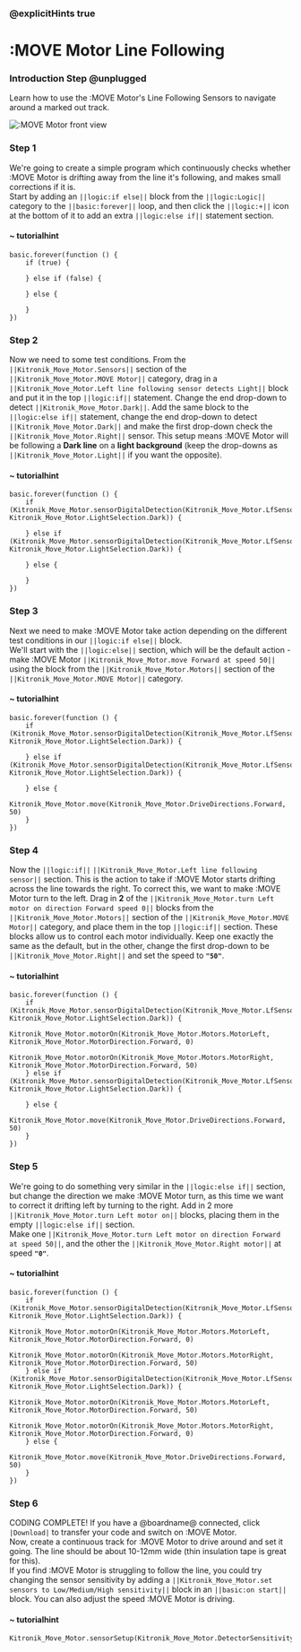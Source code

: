 ### @explicitHints true

# :MOVE Motor Line Following

### Introduction Step @unplugged
Learn how to use the :MOVE Motor's Line Following Sensors to navigate around a marked out track.

![:MOVE Motor front view](https://KitronikLtd.github.io/pxt-kitronik-move-motor/assets/move-motor-front.jpg)

### Step 1
We're going to create a simple program which continuously checks whether :MOVE Motor is drifting away from the line it's following, and makes small corrections if it is.  
Start by adding an ``||logic:if else||`` block from the ``||logic:Logic||`` category to the ``||basic:forever||`` loop, and then click the ``||logic:+||`` icon at the bottom of it to add an extra ``||logic:else if||`` statement section. 

#### ~ tutorialhint
```blocks
basic.forever(function () {
    if (true) {
        
    } else if (false) {
        
    } else {
        
    }
})
```

### Step 2
Now we need to some test conditions. From the ``||Kitronik_Move_Motor.Sensors||`` section of the ``||Kitronik_Move_Motor.MOVE Motor||`` category, drag in a ``||Kitronik_Move_Motor.Left line following sensor detects Light||`` block and put it in the top ``||logic:if||`` statement. Change the end drop-down to detect ``||Kitronik_Move_Motor.Dark||``. Add the same block to the ``||logic:else if||`` statement, change the end drop-down to detect ``||Kitronik_Move_Motor.Dark||`` and make the first drop-down check the ``||Kitronik_Move_Motor.Right||`` sensor. This setup means :MOVE Motor will be following a **Dark line** on a **light background** (keep the drop-downs as ``||Kitronik_Move_Motor.Light||`` if you want the opposite).

#### ~ tutorialhint
```blocks
basic.forever(function () {
    if (Kitronik_Move_Motor.sensorDigitalDetection(Kitronik_Move_Motor.LfSensor.Left, Kitronik_Move_Motor.LightSelection.Dark)) {
        
    } else if (Kitronik_Move_Motor.sensorDigitalDetection(Kitronik_Move_Motor.LfSensor.Right, Kitronik_Move_Motor.LightSelection.Dark)) {
        
    } else {
        
    }
})
```

### Step 3
Next we need to make :MOVE Motor take action depending on the different test conditions in our ``||logic:if else||`` block.  
We'll start with the ``||logic:else||`` section, which will be the default action - make :MOVE Motor ``||Kitronik_Move_Motor.move Forward at speed 50||`` using the block from the ``||Kitronik_Move_Motor.Motors||`` section of the ``||Kitronik_Move_Motor.MOVE Motor||`` category. 

#### ~ tutorialhint
```blocks
basic.forever(function () {
    if (Kitronik_Move_Motor.sensorDigitalDetection(Kitronik_Move_Motor.LfSensor.Left, Kitronik_Move_Motor.LightSelection.Dark)) {
        
    } else if (Kitronik_Move_Motor.sensorDigitalDetection(Kitronik_Move_Motor.LfSensor.Right, Kitronik_Move_Motor.LightSelection.Dark)) {
        
    } else {
        Kitronik_Move_Motor.move(Kitronik_Move_Motor.DriveDirections.Forward, 50)
    }
})
```

### Step 4
Now the ``||logic:if||`` ``||Kitronik_Move_Motor.Left line following sensor||`` section. This is the action to take if :MOVE Motor starts drifting across the line towards the right. To correct this, we want to make :MOVE Motor turn to the left. Drag in **2** of the ``||Kitronik_Move_Motor.turn Left motor on direction Forward speed 0||`` blocks from the ``||Kitronik_Move_Motor.Motors||`` section of the ``||Kitronik_Move_Motor.MOVE Motor||`` category, and place them in the top ``||logic:if||`` section. These blocks allow us to control each motor individually. Keep one exactly the same as the default, but in the other, change the first drop-down to be ``||Kitronik_Move_Motor.Right||`` and set the speed to **``"50"``**.

#### ~ tutorialhint
```blocks
basic.forever(function () {
    if (Kitronik_Move_Motor.sensorDigitalDetection(Kitronik_Move_Motor.LfSensor.Left, Kitronik_Move_Motor.LightSelection.Dark)) {
        Kitronik_Move_Motor.motorOn(Kitronik_Move_Motor.Motors.MotorLeft, Kitronik_Move_Motor.MotorDirection.Forward, 0)
        Kitronik_Move_Motor.motorOn(Kitronik_Move_Motor.Motors.MotorRight, Kitronik_Move_Motor.MotorDirection.Forward, 50)
    } else if (Kitronik_Move_Motor.sensorDigitalDetection(Kitronik_Move_Motor.LfSensor.Right, Kitronik_Move_Motor.LightSelection.Dark)) {
        
    } else {
        Kitronik_Move_Motor.move(Kitronik_Move_Motor.DriveDirections.Forward, 50)
    }
})
```

### Step 5
We're going to do something very similar in the ``||logic:else if||`` section, but change the direction we make :MOVE Motor turn, as this time we want to correct it drifting left by turning to the right. Add in 2 more ``||Kitronik_Move_Motor.turn Left motor on||`` blocks, placing them in the empty ``||logic:else if||`` section.  
Make one ``||Kitronik_Move_Motor.turn Left motor on direction Forward at speed 50||``, and the other the ``||Kitronik_Move_Motor.Right motor||`` at speed **``"0"``**.

#### ~ tutorialhint
```blocks
basic.forever(function () {
    if (Kitronik_Move_Motor.sensorDigitalDetection(Kitronik_Move_Motor.LfSensor.Left, Kitronik_Move_Motor.LightSelection.Dark)) {
        Kitronik_Move_Motor.motorOn(Kitronik_Move_Motor.Motors.MotorLeft, Kitronik_Move_Motor.MotorDirection.Forward, 0)
        Kitronik_Move_Motor.motorOn(Kitronik_Move_Motor.Motors.MotorRight, Kitronik_Move_Motor.MotorDirection.Forward, 50)
    } else if (Kitronik_Move_Motor.sensorDigitalDetection(Kitronik_Move_Motor.LfSensor.Right, Kitronik_Move_Motor.LightSelection.Dark)) {
        Kitronik_Move_Motor.motorOn(Kitronik_Move_Motor.Motors.MotorLeft, Kitronik_Move_Motor.MotorDirection.Forward, 50)
        Kitronik_Move_Motor.motorOn(Kitronik_Move_Motor.Motors.MotorRight, Kitronik_Move_Motor.MotorDirection.Forward, 0)
    } else {
        Kitronik_Move_Motor.move(Kitronik_Move_Motor.DriveDirections.Forward, 50)
    }
})
```

### Step 6
CODING COMPLETE! If you have a @boardname@ connected, click ``|Download|`` to transfer your code and switch on :MOVE Motor.  
Now, create a continuous track for :MOVE Motor to drive around and set it going. The line should be about 10-12mm wide (thin insulation tape is great for this).  
If you find :MOVE Motor is struggling to follow the line, you could try changing the sensor sensitivity by adding a ``||Kitronik_Move_Motor.set sensors to Low/Medium/High sensitivity||`` block in an ``||basic:on start||`` block. You can also adjust the speed :MOVE Motor is driving.

#### ~ tutorialhint
```blocks
Kitronik_Move_Motor.sensorSetup(Kitronik_Move_Motor.DetectorSensitivity.High)
```